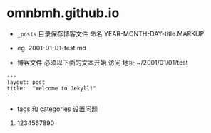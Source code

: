 # omnbmh.github.io

- `_posts` 目录保存博客文件 命名 YEAR-MONTH-DAY-title.MARKUP

- eg. 2001-01-01-test.md

- 博客文件 必须以下面的文本开始 访问 地址 ~/2001/01/01/test
```
---
layout: post
title:  "Welcome to Jekyll!"
---
```

- tags 和 categories 设置问题
1. 1234567890
